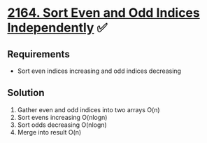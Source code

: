 # [2164. Sort Even and Odd Indices Independently](https://leetcode.com/problems/sort-even-and-odd-indices-independently/) ✅

## Requirements

- Sort even indices increasing and odd indices decreasing

## Solution

1. Gather even and odd indices into two arrays O(n)
2. Sort evens increasing O(nlogn)
3. Sort odds decreasing O(nlogn)
4. Merge into result O(n)
